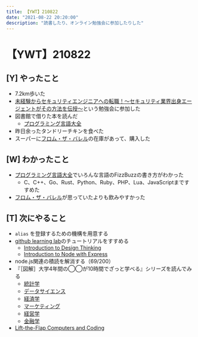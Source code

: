 ```yaml
---
title: 【YWT】210822
date: "2021-08-22 20:20:00"
description: "読書したり、オンライン勉強会に参加したりした"
---
```


# 【YWT】210822

## [Y] やったこと

- 7.2km歩いた
- [未経験からセキュリティエンジニアへの転職！～セキュリティ業界出身エージェントがその方法を伝授～](https://connpass.com/event/221529/)という勉強会に参加した
- 図書館で借りた本を読んだ
  - [プログラミング言語大全](https://www.amazon.co.jp/dp/4297113473)
- 昨日余ったタンドリーチキンを食べた
- スーパーに[フロム・ザ・バレル](https://www.amazon.co.jp/dp/B001TZASVQ)の在庫があって、購入した


## [W] わかったこと

- [プログラミング言語大全](https://www.amazon.co.jp/dp/4297113473)でいろんな言語のFizzBuzzの書き方がわかった
  - C、C++、Go、Rust、Python、Ruby、PHP、Lua、JavaScriptまですすめた
- [フロム・ザ・バレル](https://www.amazon.co.jp/dp/B001TZASVQ)が思っていたよりも飲みやすかった


## [T] 次にやること

- `alias` を登録するための機構を用意する
- [github learning lab](https://lab.github.com/githubtraining)のチュートリアルをすすめる
  - [Introduction to Design Thinking](https://lab.github.com/githubtraining/introduction-to-design-thinking)
  - [Introduction to Node with Express](https://lab.github.com/everydeveloper/introduction-to-node-with-express)
- node.js関連の積読を解消する（69/200）
- 『［図解］大学4年間の◯◯が10時間でざっと学べる』シリーズを読んでみる
  - [統計学](https://www.amazon.co.jp/dp/B07PXB4NN9)
  - [データサイエンス](https://www.amazon.co.jp/dp/B07XNW3TQM)
  - [経済学](https://www.amazon.co.jp/dp/B01KNLFHH6)
  - [マーケティング](https://www.amazon.co.jp/dp/B07BNC2SV3)
  - [経営学](https://www.amazon.co.jp/dp/B071SKDF3L)
  - [金融学](https://www.amazon.co.jp/dp/B07BB6Z7FW)
- [Lift-the-Flap Computers and Coding](https://www.amazon.co.jp/dp/1409591514)
